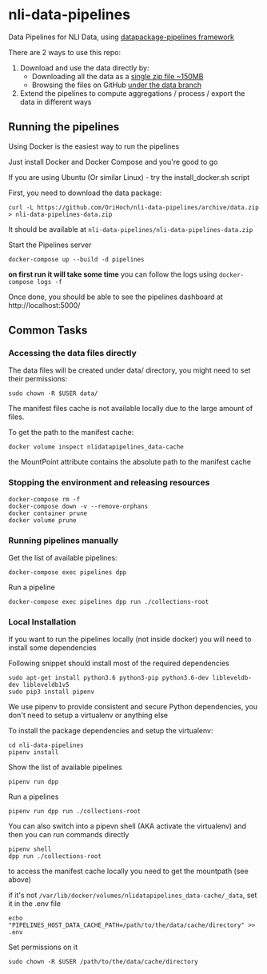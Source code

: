 # nli-data-pipelines

Data Pipelines for NLI Data, using [datapackage-pipelines framework](https://github.com/frictionlessdata/datapackage-pipelines)

There are 2 ways to use this repo:

1. Download and use the data directly by:
    * Downloading all the data as a [single zip file ~150MB](https://github.com/OriHoch/nli-data-pipelines/archive/data.zip)
    * Browsing the files on GitHub [under the data branch](https://github.com/OriHoch/nli-data-pipelines/tree/data/data)
2. Extend the pipelines to compute aggregations / process / export the data in different ways

## Running the pipelines

Using Docker is the easiest way to run the pipelines

Just install Docker and Docker Compose and you're good to go

If you are using Ubuntu (Or similar Linux) - try the install_docker.sh script

First, you need to download the data package:

```
curl -L https://github.com/OriHoch/nli-data-pipelines/archive/data.zip > nli-data-pipelines-data.zip
```

It should be available at `nli-data-pipelines/nli-data-pipelines-data.zip`

Start the Pipelines server

```
docker-compose up --build -d pipelines
```

**on first run it will take some time** you can follow the logs using `docker-compose logs -f`

Once done, you should be able to see the pipelines dashboard at http://localhost:5000/

## Common Tasks

### Accessing the data files directly

The data files will be created under data/ directory, you might need to set their permissions:

```
sudo chown -R $USER data/
```

The manifest files cache is not available locally due to the large amount of files.

To get the path to the manifest cache:

```
docker volume inspect nlidatapipelines_data-cache
```

the MountPoint attribute contains the absolute path to the manifest cache

### Stopping the environment and releasing resources

```
docker-compose rm -f
docker-compose down -v --remove-orphans
docker container prune
docker volume prune
```

### Running pipelines manually

Get the list of available pipelines:

```
docker-compose exec pipelines dpp
```

Run a pipeline

```
docker-compose exec pipelines dpp run ./collections-root
```

### Local Installation

If you want to run the pipelines locally (not inside docker) you will need to install some dependencies

Following snippet should install most of the required dependencies

```
sudo apt-get install python3.6 python3-pip python3.6-dev libleveldb-dev libleveldb1v5
sudo pip3 install pipenv
```

We use pipenv to provide consistent and secure Python dependencies, you don't need to setup a virtualenv or anything else

To install the package dependencies and setup the virtualenv:

```
cd nli-data-pipelines
pipenv install
```

Show the list of available pipelines

```
pipenv run dpp
```

Run a pipelines

```
pipenv run dpp run ./collections-root
```

You can also switch into a pipevn shell (AKA activate the virtualenv) and then you can run commands directly

```
pipenv shell
dpp run ./collections-root
```

to access the manifest cache locally you need to get the mountpath (see above)

if it's not `/var/lib/docker/volumes/nlidatapipelines_data-cache/_data`, set it in the .env file

```
echo "PIPELINES_HOST_DATA_CACHE_PATH=/path/to/the/data/cache/directory" >> .env
```

Set permissions on it

```
sudo chown -R $USER /path/to/the/data/cache/directory
```
